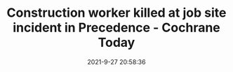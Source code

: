 ---
"title": "Construction worker killed at job site incident in Precedence - Cochrane Today"
"date": "2021-9-27 20:58:36"
"feed_name": "GOOGLENEWSCONSTRUCTION"
"feed_website": "https://news.google.com/search?q=construction%2Bincident&hl=en-US&gl=US&ceid=US:en"
"feed_rss": "https://news.google.com/rss/search?q=construction%2Bincident&hl=en-US&gl=US&ceid=US:en"
"link": "https://www.cochranetoday.ca/local-news/construction-worker-killed-at-job-site-incident-in-precedence-4463153"
"source": "{'href': 'https://www.cochranetoday.ca', 'title': 'Cochrane Today'}"
"file": "_posts/2021-1-1-efe4f7ada88d0eea6892615c050f54a83f998c14.md"
"accident": "1"
"drilling": "1"
"dead": "1"
"injured": "0"
"arrested": "0"
"where": "construction site"
"causes": "unknown"
"place": "unknown place"
---